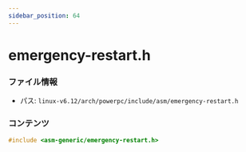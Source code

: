 ```yaml
---
sidebar_position: 64
---
```

# emergency-restart.h

### ファイル情報

- パス: `linux-v6.12/arch/powerpc/include/asm/emergency-restart.h`

### コンテンツ

```h
#include <asm-generic/emergency-restart.h>

```
